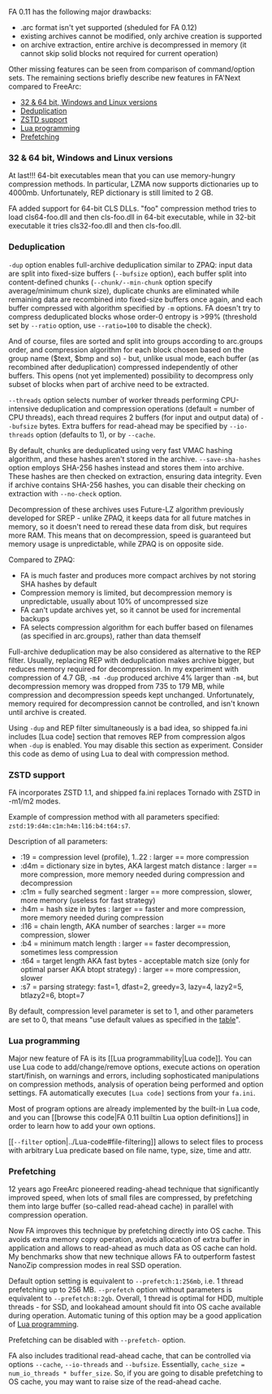 FA 0.11 has the following major drawbacks:
- .arc format isn't yet supported (sheduled for FA 0.12)
- existing archives cannot be modified, only archive creation is supported
- on archive extraction, entire archive is decompressed in memory (it cannot skip solid blocks not required for current operation)

Other missing features can be seen from comparison of command/option sets. The remaining sections briefly describe new features in FA'Next compared to FreeArc:
- [32 & 64 bit, Windows and Linux versions](#versions)
- [Deduplication](#deduplication)
- [ZSTD support](#zstd-support)
- [Lua programming](#lua-programming)
- [Prefetching](#prefetching)

<a name="versions"/>

### 32 & 64 bit, Windows and Linux versions
At last!!! 64-bit executables mean that you can use memory-hungry compression methods. In particular, LZMA now supports dictionaries up to 4000mb. Unfortunately, REP dictionary is still limited to 2 GB.

FA added support for 64-bit CLS DLLs. "foo" compression method tries to load cls64-foo.dll and then cls-foo.dll in 64-bit executable, while in 32-bit executable it tries cls32-foo.dll and then cls-foo.dll.

### Deduplication
`-dup` option enables full-archive deduplication similar to ZPAQ: input data are split into fixed-size buffers (`--bufsize` option), each buffer split into content-defined chunks (`--chunk/--min-chunk` option specify average/minimum chunk size), duplicate chunks are eliminated while remaining data are recombined into fixed-size buffers once again, and each buffer compressed with algorithm specified by `-m` options. FA doesn't try to compress deduplicated blocks whose order-0 entropy is >99% (threshold set by `--ratio` option, use `--ratio=100` to disable the check).

And of course, files are sorted and split into groups according to arc.groups order, and compression algorithm for each block chosen based on the group name (\$text, \$bmp and so) - but, unlike usual mode, each buffer (as recombined after deduplication) compressed independently of other buffers. This opens (not yet implemented) possibility to decompress only subset of blocks when part of archive need to be extracted.

`--threads` option selects number of worker threads performing CPU-intensive deduplication and compression operations (default = number of CPU threads), each thread requires 2 buffers (for input and output data) of `--bufsize` bytes. Extra buffers for read-ahead may be specified by `--io-threads` option (defaults to 1), or by `--cache`.

By default, chunks are deduplicated using very fast VMAC hashing algorithm, and these hashes aren't stored in the archive. `--save-sha-hashes` option employs SHA-256 hashes instead and stores them into archive. These hashes are then checked on extraction, ensuring data integrity. Even if archive contains SHA-256 hashes, you can disable their checking on extraction with `--no-check` option.

Decompression of these archives uses Future-LZ algorithm previously developed for SREP - unlike ZPAQ, it keeps data for all future matches in memory, so it doesn't need to reread these data from disk, but requires more RAM. This means that on decompression, speed is guaranteed but memory usage is unpredictable, while ZPAQ is on opposite side.

Compared to ZPAQ:
- FA is much faster and produces more compact archives by not storing SHA hashes by default
- Compression memory is limited, but decompression memory is unpredictable, usually about 10% of uncompressed size
- FA can't update archives yet, so it cannot be used for incremental backups
- FA selects compression algorithm for each buffer based on filenames (as specified in arc.groups), rather than data themself

Full-archive deduplication may be also considered as alternative to the REP filter. Usually, replacing REP with deduplication makes archive bigger, but reduces memory required for decompression. In my experiment with compression of 4.7 GB, `-m4 -dup` produced archive 4% larger than `-m4`, but decompression memory was dropped from 735 to 179 MB, while compression and decompression speeds kept unchanged. Unfortunately, memory required for decompression cannot be controlled, and isn't known until archive is created.

Using `-dup` and REP filter simultaneously is a bad idea, so shipped fa.ini includes [Lua code] section that removes REP from compression algos when `-dup` is enabled. You may disable this section as experiment. Consider this code as demo of using Lua to deal with compression method.

### ZSTD support
FA incorporates ZSTD 1.1, and shipped fa.ini replaces Tornado with ZSTD in -m1/m2 modes.

Example of compression method with all parameters specified: `zstd:19:d4m:c1m:h4m:l16:b4:t64:s7`.

Description of all parameters:
- :19  = compression level (profile), 1..22 : larger == more compression
- :d4m = dictionary size in bytes, AKA largest match distance : larger == more compression, more memory needed during compression and decompression
- :c1m = fully searched segment : larger == more compression, slower, more memory (useless for fast strategy)
- :h4m = hash size in bytes : larger == faster and more compression, more memory needed during compression
- :l16 = chain length, AKA number of searches : larger == more compression, slower
- :b4  = minimum match length : larger == faster decompression, sometimes less compression
- :t64 = target length AKA fast bytes - acceptable match size (only for optimal parser AKA btopt strategy) : larger == more compression, slower
- :s7  = parsing strategy: fast=1, dfast=2, greedy=3, lazy=4, lazy2=5, btlazy2=6, btopt=7

By default, compression level parameter is set to 1, and other parameters are set to 0, that means "use default values as specified in the [table](https://github.com/facebook/zstd/blob/v1.1.0/lib/compress/zstd_compress.c#L3044)".

### Lua programming
Major new feature of FA is its [[Lua programmability|Lua code]].
You can use Lua code to add/change/remove options, execute actions on operation start/finish, on warnings and errors,
including sophosticated manipulations on compression methods, analysis of operation being performed and option settings. FA automatically executes `[Lua code]` sections from your `fa.ini`.

Most of program options are already implemented by the built-in Lua code,
and you can [[browse this code|FA 0.11 builtin Lua option definitions]] in order to learn how to add your own options. 

[[`--filter` option|../Lua-code#file-filtering]] allows to select files to process with arbitrary Lua predicate based on file name, type, size, time and attr.

### Prefetching
12 years ago FreeArc pioneered reading-ahead technique that significantly improved speed, when lots of small files are compressed, by prefetching them into large buffer (so-called read-ahead cache) in parallel with compression operation.

Now FA improves this technique by prefetching directly into OS cache. This avoids extra memory copy operation, avoids allocation of extra buffer in application and allows to read-ahead as much data as OS cache can hold. My benchmarks show that new technique allows FA to outperform fastest NanoZip compression modes in real SSD operation.

Default option setting is equivalent to `--prefetch:1:256mb`, i.e. 1 thread prefetching up to 256 MB. `--prefetch` option without parameters is equivalent to `--prefetch:8:2gb`. Overall, 1 thread is optimal for HDD, multiple threads - for SSD, and lookahead amount should fit into OS cache available during operation. Automatic tuning of this option may be a good application of [Lua programming](#lua-programming).

Prefetching can be disabled with `--prefetch-` option.

FA also includes traditional read-ahead cache, that can be controlled via options `--cache`, `--io-threads` and `--bufsize`. Essentially, `cache_size = num_io_threads * buffer_size`. So, if you are going to disable prefetching to OS cache, you may want to raise size of the read-ahead cache.

